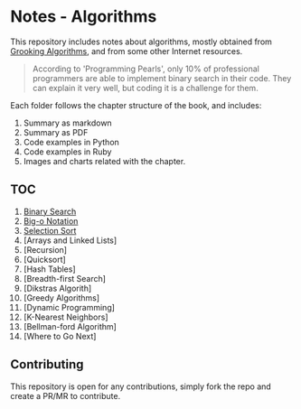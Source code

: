 # Notes - Algorithms

This repository includes notes about algorithms, mostly obtained from [Grooking Algorithms](https://www.amazon.com/Grokking-Algorithms-illustrated-programmers-curious/dp/1617292230), and from some other Internet resources.

> According to 'Programming Pearls', only 10% of professional programmers are able to implement binary search in their code. They can explain it very well, but coding it is a challenge for them.

Each folder follows the chapter structure of the book, and includes:

1. Summary as markdown
2. Summary as PDF
3. Code examples in Python
4. Code examples in Ruby
5. Images and charts related with the chapter.

## TOC

1. [Binary Search](/1-binary-search)
2. [Big-o Notation](/2-big-o-notation)
3. [Selection Sort](/3-selection-sort)
4. [Arrays and Linked Lists]
5. [Recursion]
6. [Quicksort]
7. [Hash Tables]
8. [Breadth-first Search]
9. [Dikstras Algorith]
10. [Greedy Algorithms]
11. [Dynamic Programming]
12. [K-Nearest Neighbors]
13. [Bellman-ford Algorithm]
14. [Where to Go Next]

## Contributing

This repository is open for any contributions, simply fork the repo and create a PR/MR to contribute.
